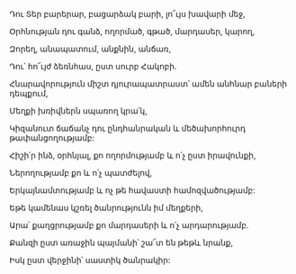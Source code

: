 Դու Տեր բարերար, բացարձակ բարի, լո՜ւյս խավարի մեջ,


Օրհնության դու գանձ, ողորմած, գթած, մարդասեր, կարող,


Զորեղ, անապատում, անքնին, անճառ,


Դու՝ հո՜ւյժ ձեռնհաս, ըստ սուրբ Հակոբի.


Հնարավորություն միշտ դյուրապատրաստ՝ ամեն անհնար բաների դեպքում,


Մեղքի խռիվներն սպառող կրա՛կ,


Կիզանուտ ճաճանչ դու ընդհանրական և մեծախորհուրդ թափանցողությամբ:


Հիշի՛ր ինձ, օրհնյալ, քո ողորմությամբ և ո՛չ ըստ իրավունքի,


Ներողությամբ քո և ո՛չ պատժելով,


Երկայնամտությամբ և ոչ թե հավաստի համոզվածությամբ:


Եթե կամենաս կշռել ծանրությունն իմ մեղքերի,


Արա՛ քաղցրությամբ քո մարդասերի և ո՛չ արդարությամբ.


Քանզի ըստ առաջին պայմանի՝ շա՜տ են թեթև նրանք,


Իսկ ըստ վերջինի՝ սաստիկ ծանրակիր: